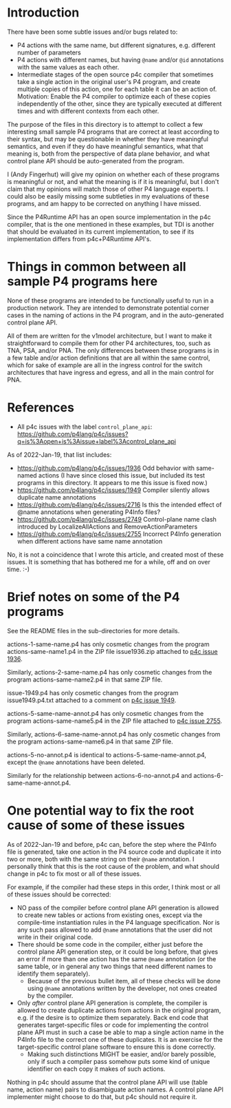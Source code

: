 # Introduction

There have been some subtle issues and/or bugs related to:

+ P4 actions with the same name, but different signatures,
  e.g. different number of parameters
+ P4 actions with different names, but having `@name` and/or `@id`
  annotations with the same values as each other.
+ Intermediate stages of the open source p4c compiler that sometimes
  take a single action in the original user's P4 program, and create
  multiple copies of this action, one for each table it can be an
  action of.  Motivation: Enable the P4 compiler to optimize each of
  these copies independently of the other, since they are typically
  executed at different times and with different contexts from each
  other.

The purpose of the files in this directory is to attempt to collect a
few interesting small sample P4 programs that are correct at least
according to their syntax, but may be questionable in whether they
have meaningful semantics, and even if they do have meaningful
semantics, what that meaning is, both from the perspective of data
plane behavior, and what control plane API should be auto-generated
from the program.

I (Andy Fingerhut) will give my opinion on whether each of these
programs is meaningful or not, and what the meaning is if it is
meaningful, but I don't claim that my opinions will match those of
other P4 language experts.  I could also be easily missing some
subtleties in my evaluations of these programs, and am happy to be
corrected on anything I have missed.

Since the P4Runtime API has an open source implementation in the p4c
compiler, that is the one mentioned in these examples, but TDI is
another that should be evaluated in its current implementation, to see
if its implementation differs from p4c+P4Runtime API's.


# Things in common between all sample P4 programs here

None of these programs are intended to be functionally useful to run
in a production network.  They are intended to demonstrate potential
corner cases in the naming of actions in the P4 program, and in the
auto-generated control plane API.

All of them are written for the v1model architecture, but I want to
make it straightforward to compile them for other P4 architectures,
too, such as TNA, PSA, and/or PNA.  The only differences between these
programs is in a few table and/or action definitions that are all
within the same control, which for sake of example are all in the
ingress control for the switch architectures that have ingress and
egress, and all in the main control for PNA.


# References

+ All p4c issues with the label `control_plane_api`:
  https://github.com/p4lang/p4c/issues?q=is%3Aopen+is%3Aissue+label%3Acontrol_plane_api

As of 2022-Jan-19, that list includes:

+ https://github.com/p4lang/p4c/issues/1936 Odd behavior with same-named actions (I have since closed this issue, but included its test programs in this directory.  It appears to me this issue is fixed now.)
+ https://github.com/p4lang/p4c/issues/1949 Compiler silently allows duplicate name annotations
+ https://github.com/p4lang/p4c/issues/2716 Is this the intended effect of @name annotations when generating P4Info files?
+ https://github.com/p4lang/p4c/issues/2749 Control-plane name clash introduced by LocalizeAllActions and RemoveActionParameters
+ https://github.com/p4lang/p4c/issues/2755 Incorrect P4Info generation when different actions have same name annotation

No, it is not a coincidence that I wrote this article, and created
most of these issues.  It is something that has bothered me for a
while, off and on over time. :-)


# Brief notes on some of the P4 programs

See the README files in the sub-directories for more details.

actions-1-same-name.p4 has only cosmetic changes from the program
actions-same-name1.p4 in the ZIP file issue1936.zip attached to [p4c
issue 1936](https://github.com/p4lang/p4c/issues/1936).

Similarly, actions-2-same-name.p4 has only cosmetic changes from the
program actions-same-name2.p4 in that same ZIP file.

issue-1949.p4 has only cosmetic changes from the program
issue1949.p4.txt attached to a comment on [p4c issue
1949](https://github.com/p4lang/p4c/issues/1949).

actions-5-same-name-annot.p4 has only cosmetic changes from the
program actions-same-name5.p4 in the ZIP file attached to [p4c issue
2755](https://github.com/p4lang/p4c/issues/2755).

Similarly, actions-6-same-name-annot.p4 has only cosmetic changes from
the program actions-same-name6.p4 in that same ZIP file.

actions-5-no-annot.p4 is identical to actions-5-same-name-annot.p4,
except the `@name` annotations have been deleted.

Similarly for the relationship between actions-6-no-annot.p4 and
actions-6-same-name-annot.p4.


# One potential way to fix the root cause of some of these issues

As of 2022-Jan-19 and before, p4c can, before the step where the
P4Info file is generated, take one action in the P4 source code and
duplicate it into two or more, both with the same string on their
`@name` annotation.  I personally think that this is the root cause of
the problem, and what should change in p4c to fix most or all of these
issues.

For example, if the compiler had these steps in this order, I think
most or all of these issues should be corrected:

+ NO pass of the compiler before control plane API generation is
  allowed to create new tables or actions from existing ones, except
  via the compile-time instantiation rules in the P4 language
  specification.  Nor is any such pass allowed to add `@name`
  annotations that the user did not write in their original code.
+ There should be some code in the compiler, either just before the
  control plane API generation step, or it could be long before, that
  gives an error if more than one action has the same `@name`
  annotation (or the same table, or in general any two things that
  need different names to identify them separately).
  + Because of the previous bullet item, all of these checks will be
    done using `@name` annotations written by the developer, not ones
    created by the compiler.
+ Only _after_ control plane API generation is complete, the compiler
  is allowed to create duplicate actions from actions in the original
  program, e.g. if the desire is to optimize them separately.  Back
  end code that generates target-specific files or code for
  implementing the control plane API must in such a case be able to
  map a single action name in the P4Info file to the correct one of
  these duplicates.  It is an exercise for the target-specific control
  plane software to ensure this is done correctly.
  + Making such distinctions MIGHT be easier, and/or barely possible,
    only if such a compiler pass somehow puts some kind of unique
    identifier on each copy it makes of such actions.

Nothing in p4c should assume that the control plane API will use
(table name, action name) pairs to disambiguate action names.  A
control plane API implementer might choose to do that, but p4c should
not require it.
